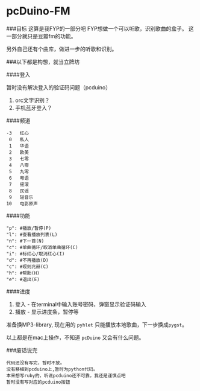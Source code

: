 pcDuino-FM
==========

###目标
这算是我FYP的一部分吧
FYP想做一个可以听歌，识别歌曲的盒子。
这一部分就只是豆瓣fm的功能。

另外自己还有个曲库，做进一步的听歌和识别。

###以下都是构想，就当立牌坊

####登入

暂时没有解决登入的验证码问题（pcduino）

1. orc文字识别？
2. 手机蓝牙登入？

####频道

```
-3   红心
 0   私人
 1   华语
 2   欧美
 3   七零
 4   八零
 5   九零
 6   粤语
 7   摇滚
 8   民谣
 9   轻音乐
10   电影原声
```

####功能

```
"p": #播放/暂停(P)
"l": #查看播放列表(L)
"n": #下一首(N)
"c": #单曲循环/取消单曲循环(C)
"i": #标红心/取消红心(I)
"d": #不再播放(D)
"c": #现则兆赫(C)
"h": #帮助(H)
"e": #退出(E)
```

####进度


1. 登入 - 在terminal中输入账号密码，弹窗显示验证码输入
2. 播放 - 显示进度条，暂停等

准备换MP3-library, 现在用的 `pyhlet` 只能播放本地歌曲，下一步换成`pygst`。

以上都是在mac上操作，不知道 `pcDuino` 又会有什么问题。


###废话说完
```
代码还没有写完，暂时不放。
没有移植到pcduino上,暂时为python代码。
本来想写ruby的，听说pcduino还不可靠，我还是谨慎点吧
暂时没有写对应的pcduino按钮
```